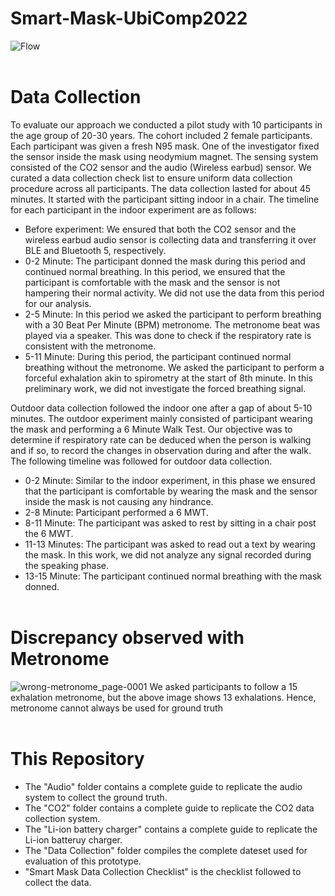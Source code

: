 # Smart-Mask-UbiComp2022
![Flow](https://user-images.githubusercontent.com/72281283/175951848-fc6a9e0c-e6aa-4ac6-a8cd-72dcd5f1d91f.png)
<br><br>
# Data Collection<br>
To evaluate our approach we conducted a pilot study with 10 participants in the age group of 20-30 years. The cohort included 2 female participants. Each participant was given a fresh N95 mask. One of the investigator fixed the sensor inside the mask using neodymium magnet. The sensing system consisted of the CO2 sensor and the audio (Wireless earbud) sensor. We curated a data collection check list to ensure uniform data collection procedure across all participants. The data collection lasted for about 45 minutes. It started with the participant sitting indoor in a  chair. The timeline for each participant in the indoor experiment are as follows: 
- Before experiment: We ensured that both the CO2 sensor and the wireless earbud audio sensor is collecting data and transferring it over BLE and Bluetooth 5, respectively.
- 0-2 Minute: The participant donned the mask during this period and continued normal breathing. In this period, we ensured that the participant is comfortable with the mask and the sensor is not hampering their normal activity. We did not use the data from this period for our analysis.
- 2-5 Minute: In this period we asked the participant to perform breathing with a 30 Beat Per Minute (BPM) metronome. The metronome beat was played via a speaker. This was done to check if the respiratory rate is consistent with the metronome.
- 5-11 Minute: During this period, the participant continued normal breathing without the metronome. We asked the participant to perform a forceful exhalation akin to spirometry at the start of 8th minute. In this preliminary work, we did not investigate the forced breathing signal. 

Outdoor data collection followed the indoor one after a gap of about 5-10 minutes. The outdoor experiment mainly consisted of participant wearing the mask and performing a 6 Minute Walk Test. Our objective was to determine if respiratory rate can be deduced when the person is walking and if so, to record the changes in observation during and after the walk. The following timeline was followed for outdoor data collection.
- 0-2 Minute: Similar to the indoor experiment, in this phase we ensured that the participant is comfortable by wearing the mask and the sensor inside the mask is not causing any hindrance.
- 2-8 Minute: Participant performed a 6 MWT.
- 8-11 Minute: The participant was asked to rest by sitting in a chair post the 6 MWT.
- 11-13 Minutes: The participant was asked to read out a text by wearing the mask. In this work, we did not analyze any signal recorded during the speaking phase.
- 13-15 Minute: The participant continued normal breathing with the mask donned. 
<br><br>
# Discrepancy observed with Metronome
![wrong-metronome_page-0001](https://user-images.githubusercontent.com/72281283/182385925-edfdf98c-c318-4d43-9ac2-d15a5d6f8411.jpg)
We asked participants to follow a 15 exhalation metronome, but the above image shows 13 exhalations. Hence, metronome cannot always be used for ground truth
<br><br>
# This Repository
- The "Audio" folder contains a complete guide to replicate the audio system to collect the ground truth.
- The "CO2" folder contains a complete guide to replicate the CO2 data collection system.
- The "Li-ion battery charger" contains a complete guide to replicate the Li-ion batteruy charger.
- The "Data Collection" folder compiles the complete dateset used for evaluation of this prototype.
- "Smart Mask Data Collection Checklist" is the checklist followed to collect the data.
